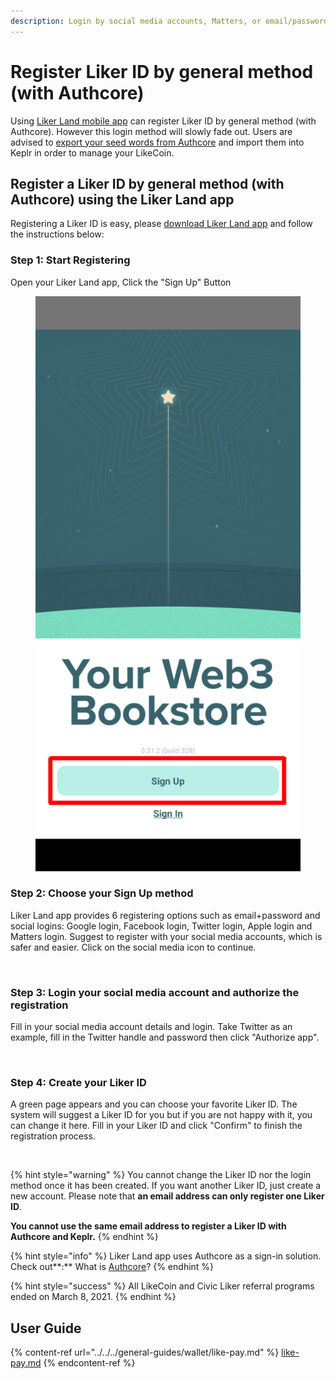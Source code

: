 ```yaml
---
description: Login by social media accounts, Matters, or email/password
---
```


# Register Liker ID by general method (with Authcore)

Using [Liker Land mobile app](https://liker.land/getapp) can register Liker ID by general method (with Authcore). However this login method will slowly fade out. Users are advised to [export your seed words from Authcore](../export-seed-words.md) and import them into Keplr in order to manage your LikeCoin.

## Register a Liker ID by general method (with Authcore) using the Liker Land app

Registering a Liker ID is easy, please [download Liker Land app](../../liker-land/download.md) and follow the instructions below:

### Step 1: Start Registering

Open your Liker Land app, Click the "Sign Up" Button

<figure><img src="../../../.gitbook/assets/signup 01-en.png" alt=""><figcaption></figcaption></figure>

### **Step 2: Choose your Sign Up method**

Liker Land app provides 6 registering options such as email+password and social logins: Google login, Facebook login, Twitter login, Apple login and Matters login. Suggest to register with your social media accounts, which is safer and easier. Click on the social media icon to continue.

<figure><img src="../../../.gitbook/assets/signup 02-en.png" alt=""><figcaption></figcaption></figure>

### Step 3: Login your social media account and **authorize** the registration

Fill in your social media account details and login. Take Twitter as an example, fill in the Twitter handle and password then click "Authorize app".

<figure><img src="../../../.gitbook/assets/signup 03-en.png" alt=""><figcaption></figcaption></figure>

### Step 4: Create your Liker ID

A green page appears and you can choose your favorite Liker ID. The system will suggest a Liker ID for you but if you are not happy with it, you can change it here. Fill in your Liker ID and click "Confirm" to finish the registration process.

<figure><img src="../../../.gitbook/assets/signup 04-en.png" alt=""><figcaption></figcaption></figure>



{% hint style="warning" %}
You cannot change the Liker ID nor the login method once it has been created.  If you want another Liker ID, just create a new account. Please note that **an email address can only register one Liker ID**.

**You cannot use the same email address to register a Liker ID with Authcore and Keplr.**
{% endhint %}

{% hint style="info" %}
Liker Land app uses Authcore as a sign-in solution. Check out**:** What is [Authcore](what-is-authcore.md)?
{% endhint %}

{% hint style="success" %}
All LikeCoin and Civic Liker referral programs ended on March 8, 2021.
{% endhint %}

## User Guide

{% content-ref url="../../../general-guides/wallet/like-pay.md" %}
[like-pay.md](../../../general-guides/wallet/like-pay.md)
{% endcontent-ref %}

